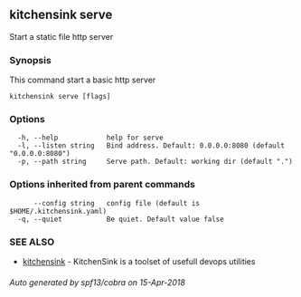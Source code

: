 ## kitchensink serve

Start a static file http server

### Synopsis

This command start a basic http server

```
kitchensink serve [flags]
```

### Options

```
  -h, --help            help for serve
  -l, --listen string   Bind address. Default: 0.0.0.0:8080 (default "0.0.0.0:8080")
  -p, --path string     Serve path. Default: working dir (default ".")
```

### Options inherited from parent commands

```
      --config string   config file (default is $HOME/.kitchensink.yaml)
  -q, --quiet           Be quiet. Default value false
```

### SEE ALSO

* [kitchensink](kitchensink.md)	 - KitchenSink is a toolset of usefull devops utilities

###### Auto generated by spf13/cobra on 15-Apr-2018
